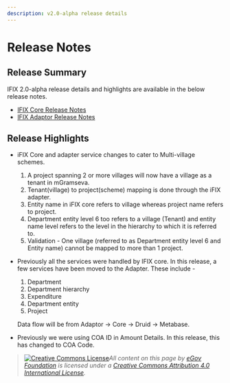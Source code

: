```yaml
---
description: v2.0-alpha release details
---
```


# Release Notes

## Release Summary

IFIX 2.0-alpha release details and highlights are available in the below release notes.

* [IFIX Core Release Notes](ifix-core-release-notes/)
* [IFIX Adaptor Release Notes](../../exemplar/ifix-adapter/ifix-adaptor-release-notes/)

## Release Highlights

* iFIX Core and adapter service changes to cater to Multi-village schemes.
  1. A project spanning 2 or more villages will now have a village as a tenant in mGramseva.
  2. Tenant(village) to project(scheme) mapping is done through the iFIX adapter.
  3. Entity name in iFIX core refers to village whereas project name refers to project.
  4. Department entity level 6 too refers to a village (Tenant) and entity name level refers to the level in the hierarchy to which it is referred to.
  5. Validation - One village (referred to as Department entity level 6 and Entity name) cannot be mapped to more than 1 project.
*   Previously all the services were handled by IFIX core. In this release, a few services have been moved to the Adapter. These include -

    1. Department
    2. Department hierarchy
    3. Expenditure
    4. Department entity
    5. Project

    Data flow will be from Adaptor → Core → Druid → Metabase.
* Previously we were using COA ID in Amount Details. In this release, this has changed to COA Code.

> [![Creative Commons License](https://i.creativecommons.org/l/by/4.0/80x15.png)_​_](http://creativecommons.org/licenses/by/4.0/)_All content on this page by_ [_eGov Foundation_](https://egov.org.in/) _is licensed under a_ [_Creative Commons Attribution 4.0 International License_](http://creativecommons.org/licenses/by/4.0/)_._
